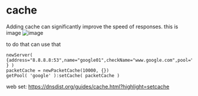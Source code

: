 # cache
Adding cache can significantly improve the speed of responses. this is image
![image](https://github.com/user-attachments/assets/dd9b822a-6254-4886-8c41-f419607bb573)

to do that can use that
```
newServer( {address="8.8.8.8:53",name="google01",checkName="www.google.com",pool="google",maxCheckFailures=2 } )
packetCache = newPacketCache(10000, {})
getPool( 'google' ):setCache( packetCache )
```

web set: https://dnsdist.org/guides/cache.html?highlight=setcache
